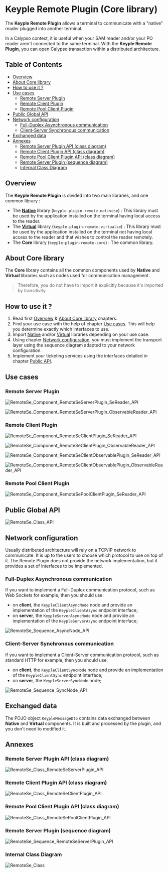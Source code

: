 # Keyple Remote Plugin (Core library)

The **Keyple Remote Plugin** allows a terminal to communicate with a "native" reader plugged into another terminal.

In a Calypso context, it is useful when your SAM reader and/or your PO reader aren't connected to the same terminal. With the **Keyple Remote Plugin**, you can open Calypso transaction within a distributed architecture.

## Table of Contents

* [Overview](#overview)
* [About Core library](#about-core-library)
* [How to use it ?](#how-to-use-it-)
* [Use cases](#use-cases)
    * [Remote Server Plugin](#remote-server-plugin)
    * [Remote Client Plugin](#remote-client-plugin)
    * [Remote Pool Client Plugin](#remote-pool-client-plugin)
* [Public Global API](#public-global-api)
* [Network configuration](#network-configuration)
    * [Full-Duplex Asynchronous communication](#full-duplex-asynchronous-communication)
    * [Client-Server Synchronous communication](#client-server-synchronous-communication)
* [Exchanged data](#exchanged-data)
* [Annexes](#annexes)
    * [Remote Server Plugin API (class diagram)](#remote-server-plugin-api-class-diagram)
    * [Remote Client Plugin API (class diagram)](#remote-client-plugin-api-class-diagram)
    * [Remote Pool Client Plugin API (class diagram)](#remote-pool-client-plugin-api-class-diagram)
    * [Remote Server Plugin (sequence diagram)](#remote-server-plugin-sequence-diagram)
    * [Internal Class Diagram](#internal-class-diagram)

## Overview

The **Keyple Remote Plugin** is divided into two main libraries, and one common library :
* The **[Native](../native/README.md)** library (`keyple-plugin-remote-nativese`) : This library must be used by the application installed on the terminal having local access to the reader.
* The **[Virtual](../virtual/README.md)** library (`keyple-plugin-remote-virtualse`) : This library must be used by the application installed on the terminal not having local access to the reader and that wishes to control the reader remotely.
* The **Core** library (`keyple-plugin-remote-core`) : The common library.

## About Core library

The **Core** library contains all the common components used by **Native** and **Virtual** libraries such as nodes used for communication management.

> Therefore, you do not have to import it explicitly because it's imported by transitivity.

## How to use it ?

1. Read first [Overview](#overview) & [About Core library](#about-core-library) chapters.
2. Find your use case with the help of chapter [Use cases](#use-cases). This will help you determine exactly which interfaces to use.
3. Import [Native](../native/README.md) and/or [Virtual](../virtual/README.md) libraries depending on your use case.
4. Using chapter [Network configuration](#network-configuration), you must implement the transport layer using the sequence diagram adapted to your network configuration.
5. Implement your ticketing services using the interfaces detailed in chapter [Public API](#annexes).

## Use cases

### Remote Server Plugin

![RemoteSe_Component_RemoteSeServerPlugin_SeReader_API](../../../../../docs/img/remote/component/RemoteSe_Component_RemoteSeServerPlugin_SeReader_API.svg)

![RemoteSe_Component_RemoteSeServerPlugin_ObservableReader_API](../../../../../docs/img/remote/component/RemoteSe_Component_RemoteSeServerPlugin_ObservableReader_API.svg)

### Remote Client Plugin

![RemoteSe_Component_RemoteSeClientPlugin_SeReader_API](../../../../../docs/img/remote/component/RemoteSe_Component_RemoteSeClientPlugin_SeReader_API.svg)

![RemoteSe_Component_RemoteSeClientPlugin_ObservableReader_API](../../../../../docs/img/remote/component/RemoteSe_Component_RemoteSeClientPlugin_ObservableReader_API.svg)

![RemoteSe_Component_RemoteSeClientObservablePlugin_SeReader_API](../../../../../docs/img/remote/component/RemoteSe_Component_RemoteSeClientObservablePlugin_SeReader_API.svg)

![RemoteSe_Component_RemoteSeClientObservablePlugin_ObservableReader_API](../../../../../docs/img/remote/component/RemoteSe_Component_RemoteSeClientObservablePlugin_ObservableReader_API.svg)

### Remote Pool Client Plugin

![RemoteSe_Component_RemoteSePoolClientPlugin_SeReader_API](../../../../../docs/img/remote/component/RemoteSe_Component_RemoteSePoolClientPlugin_SeReader_API.svg)

## Public Global API

![RemoteSe_Class_API](../../../../../docs/img/remote/class/RemoteSe_Class_API.svg)

## Network configuration

Usually distributed architecture will rely on a TCP/IP network to communicate. It is up to the users to choose which protocol to use on top of it. The Remote Plugin does not provide the network implementation, but it provides a set of interfaces to be implemented.

### Full-Duplex Asynchronous communication

If you want to implement a Full-Duplex communication protocol, such as Web Sockets for example, then you should use:
* on **client**, the `KeypleClientAsyncNode` node and provide an implementation of the `KeypleClientAsync` endpoint interface;
* on **server**, the `KeypleServerAsyncNode` node and provide an implementation of the `KeypleServerAsync` endpoint interface;

![RemoteSe_Sequence_AsyncNode_API](../../../../../docs/img/remote/sequence/RemoteSe_Sequence_AsyncNode_API.svg)

### Client-Server Synchronous communication

If you want to implement a Client-Server communication protocol, such as standard HTTP for example, then you should use:
* on **client**, the `KeypleClientSyncNode` node and provide an implementation of the `KeypleClientSync` endpoint interface;
* on **server**, the `KeypleServerSyncNode` node;

![RemoteSe_Sequence_SyncNode_API](../../../../../docs/img/remote/sequence/RemoteSe_Sequence_SyncNode_API.svg)

## Exchanged data

The POJO object `KeypleMessageDto` contains data exchanged between **Native** and **Virtual** components. It is built and processed by the plugin, and you don't need to modified it.

## Annexes

### Remote Server Plugin API (class diagram)

![RemoteSe_Class_RemoteSeServerPlugin_API](../../../../../docs/img/remote/class/RemoteSe_Class_RemoteSeServerPlugin_API.svg)

### Remote Client Plugin API (class diagram)

![RemoteSe_Class_RemoteSeClientPlugin_API](../../../../../docs/img/remote/class/RemoteSe_Class_RemoteSeClientPlugin_API.svg)

### Remote Pool Client Plugin API (class diagram)

![RemoteSe_Class_RemoteSePoolClientPlugin_API](../../../../../docs/img/remote/class/RemoteSe_Class_RemoteSePoolClientPlugin_API.svg)

### Remote Server Plugin (sequence diagram)

![RemoteSe_Sequence_RemoteSeServerPlugin_API](../../../../../docs/img/remote/sequence/RemoteSe_Sequence_RemoteSeServerPlugin_API.svg)

### Internal Class Diagram

![RemoteSe_Class](../../../../../docs/img/remote/class/impl/RemoteSe_Class.svg)

